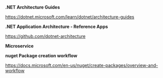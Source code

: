 <b>.NET Architecture Guides</b>

https://dotnet.microsoft.com/learn/dotnet/architecture-guides

<b>.NET Application Architecture - Reference Apps</b>

https://github.com/dotnet-architecture

<b>Microservice</b>

<b>nuget Package creation workflow</b>

https://docs.microsoft.com/en-us/nuget/create-packages/overview-and-workflow
